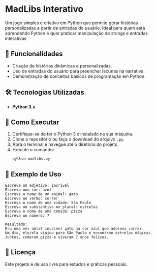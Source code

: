 # MadLibs Interativo

Um jogo simples e criativo em Python que permite gerar histórias personalizadas a partir de entradas do usuário. 
Ideal para quem está aprendendo Python e quer praticar manipulação de strings e entradas interativas.

## 🎯 Funcionalidades
- Criação de histórias dinâmicas e personalizadas.
- Uso de entradas do usuário para preencher lacunas na narrativa.
- Demonstração de conceitos básicos de programação em Python.

## 🛠️ Tecnologias Utilizadas
- **Python 3.x**

## 🚀 Como Executar
1. Certifique-se de ter o Python 3.x instalado na sua máquina.
2. Clone o repositório ou faça o download do arquivo `.py`.
3. Abra o terminal e navegue até o diretório do projeto.
4. Execute o comando:
   ```bash
   python madlibs.py
   ```

## 🌟 Exemplo de Uso
```text
Escreva um adjetivo: incrível
Escreva uma cor: azul
Escreva o nome de um animal: gato
Escreva um verbo: correr
Escreva o nome de uma cidade: São Paulo
Escreva um substantivo no plural: estrelas
Escreva o nome de uma comida: pizza
Escreva um número: 7

Resultado:
Era uma vez um(a) incrível gato na cor azul que adorava correr.
Um dia, ele/ela viajou para São Paulo e encontrou estrelas mágicas.
Juntos, comeram pizza e viveram 7 anos felizes.
```

## 📄 Licença
Este projeto é de uso livre para estudos e práticas pessoais.
